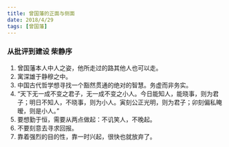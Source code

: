 ```yaml
---
title: 曾国藩的正面与侧面
date: 2018/4/29
tags: [曾国藩]
---
```


### 从批评到建设 柴静序
1. 曾国藩本人中人之姿，他所走过的路其他人也可以走。
2. 寓深雄于静穆之中。
3. 中国古代哲学想寻找一个豁然贯通的绝对的智慧。务虚而非务实。
4. “天下无一成不变之君子，无一成不变之小人。今日能知人，能晓事，则为君子；明日不知人，不晓事，则为小人。寅刻公正光明，则为君子；卯刻偏私晻暧，则是小人。”
1. 要想勤于恒，需要从两点做起：不讥笑人，不晚起。  
2. 不要刻意去寻求回报。
3. 靠着强烈的目的性，靠一时兴起，很快也就放弃了。
